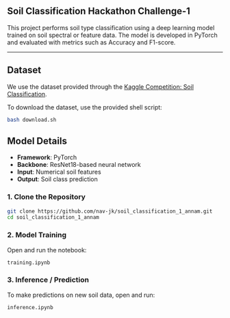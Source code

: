 ## Soil Classification Hackathon Challenge-1

This project performs soil type classification using a deep learning model trained on soil spectral or feature data. The model is developed in PyTorch and evaluated with metrics such as Accuracy and F1-score.

---

##  Dataset

We use the dataset provided through the [Kaggle Competition: Soil Classification](https://www.kaggle.com/competitions/soil-classification).

To download the dataset, use the provided shell script:

```bash
bash download.sh
```

##  Model Details

- **Framework**: PyTorch  
- **Backbone**: ResNet18-based neural network  
- **Input**: Numerical soil features  
- **Output**: Soil class prediction  

### 1. Clone the Repository

```bash
git clone https://github.com/nav-jk/soil_classification_1_annam.git
cd soil_classification_1_annam
```
### 2. Model Training

Open and run the notebook:

```markdown
training.ipynb
```
### 3. Inference / Prediction

To make predictions on new soil data, open and run:

```markdown
inference.ipynb
```
